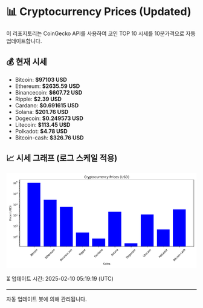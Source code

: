 
# 📊 Cryptocurrency Prices (Updated)

이 리포지토리는 CoinGecko API를 사용하여 코인 TOP 10 시세를 10분가격으로 자동 업데이트합니다.

## 💰 현재 시세
- Bitcoin: **$97103 USD**
- Ethereum: **$2635.59 USD**
- Binancecoin: **$607.72 USD**
- Ripple: **$2.39 USD**
- Cardano: **$0.691615 USD**
- Solana: **$201.76 USD**
- Dogecoin: **$0.249573 USD**
- Litecoin: **$113.45 USD**
- Polkadot: **$4.78 USD**
- Bitcoin-cash: **$326.76 USD**

## 📈 시세 그래프 (로그 스케일 적용)
![Crypto Prices](crypto_prices.png)

⏳ 업데이트 시간: 2025-02-10 05:19:19 (UTC)

---
자동 업데이트 봇에 의해 관리됩니다.
